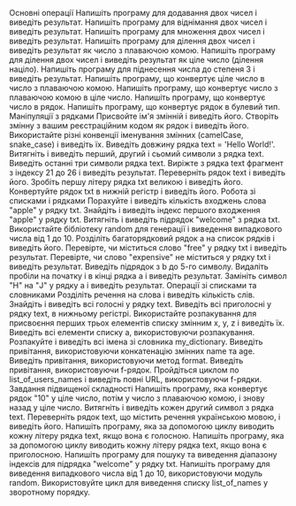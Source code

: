 Основні операції
Напишіть програму для додавання двох чисел і виведіть результат.
Напишіть програму для віднімання двох чисел і виведіть результат.
Напишіть програму для множення двох чисел і виведіть результат.
Напишіть програму для ділення двох чисел і виведіть результат як число з плаваючою комою.
Напишіть програму для ділення двох чисел і виведіть результат як ціле число (ділення націло).
Напишіть програму для піднесення числа до степеня 3 і виведіть результат.
Напишіть програму, що конвертує ціле число в число з плаваючою комою.
Напишіть програму, що конвертує число з плаваючою комою в ціле число.
Напишіть програму, що конвертує число в рядок.
Напишіть програму, що конвертує рядок в булевий тип.
Маніпуляції з рядками
Присвойте ім'я змінній і виведіть його.
Створіть змінну з вашим реєстраційним кодом як рядок і виведіть його.
Використайте різні конвенції іменування змінних (camelCase, snake_case) і виведіть їх.
Виведіть довжину рядка text = 'Hello World!'.
Витягніть і виведіть перший, другий і сьомий символи з рядка text.
Виведіть останні три символи рядка text.
Виріжте з рядка text фрагмент з індексу 21 до 26 і виведіть результат.
Переверніть рядок text і виведіть його.
Зробіть першу літеру рядка txt великою і виведіть його.
Конвертуйте рядок txt в нижній регістр і виведіть його.
Робота зі списками і рядками
Порахуйте і виведіть кількість входжень слова "apple" у рядку txt.
Знайдіть і виведіть індекс першого входження "apple" у рядку txt.
Витягніть і виведіть підрядок "welcome" з рядка txt.
Використайте бібліотеку random для генерації і виведення випадкового числа від 1 до 10.
Розділіть багаторядковий рядок a на список рядків і виведіть його.
Перевірте, чи міститься слово "free" у рядку txt і виведіть результат.
Перевірте, чи слово "expensive" не міститься у рядку txt і виведіть результат.
Виведіть підрядок з b до 5-го символу.
Видаліть пробіли на початку і в кінці рядка a і виведіть результат.
Замініть символ "H" на "J" у рядку a і виведіть результат.
Операції зі списками та словниками
Розділіть речення на слова і виведіть кількість слів.
Знайдіть і виведіть всі голосні у рядку text.
Виведіть всі приголосні у рядку text, в нижньому регістрі.
Використайте розпакування для присвоєння перших трьох елементів списку змінним x, y, z і виведіть їх.
Виведіть всі елементи списку a, використовуючи розпакування.
Розпакуйте і виведіть всі імена зі словника my_dictionary.
Виведіть привітання, використовуючи конкатенацію змінних name та age.
Виведіть привітання, використовуючи метод format.
Виведіть привітання, використовуючи f-рядок.
Пройдіться циклом по list_of_users_names і виведіть повні URL, використовуючи f-рядки.
Завдання підвищеної складності
Напишіть програму, яка конвертує рядок "10" у ціле число, потім у число з плаваючою комою, і знову назад у ціле число.
Витягніть і виведіть кожен другий символ з рядка text.
Переверніть рядок text, що містить речення українською мовою, і виведіть його.
Напишіть програму, яка за допомогою циклу виводить кожну літеру рядка text, якщо вона є голосною.
Напишіть програму, яка за допомогою циклу виводить кожну літеру рядка text, якщо вона є приголосною.
Напишіть програму для пошуку та виведення діапазону індексів для підрядка "welcome" у рядку txt.
Напишіть програму для виведення випадкового числа від 1 до 10, використовуючи модуль random.
Використовуйте цикл для виведення списку list_of_names у зворотному порядку.
